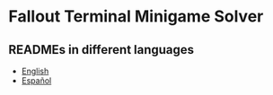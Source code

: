 # Fallout Terminal Minigame Solver

## READMEs in different languages

- [English](README_en.md)
- [Español](README_es.md)
